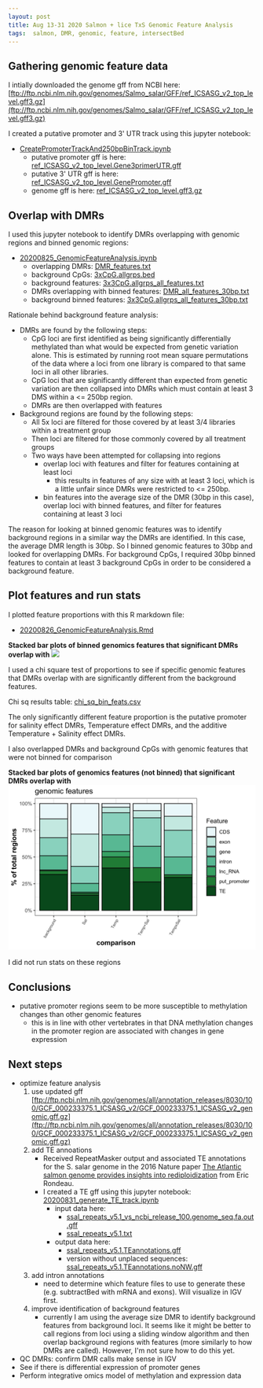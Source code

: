 ```yaml
---
layout: post
title: Aug 13-31 2020 Salmon + lice TxS Genomic Feature Analysis
tags:  salmon, DMR, genomic, feature, intersectBed
---
```


## Gathering genomic feature data
I intially downloaded the genome gff from NCBI here: 
[ftp://ftp.ncbi.nlm.nih.gov/genomes/Salmo_salar/GFF/ref_ICSASG_v2_top_level.gff3.gz](ftp://ftp.ncbi.nlm.nih.gov/genomes/Salmo_salar/GFF/ref_ICSASG_v2_top_level.gff3.gz)

I created a putative promoter and 3' UTR track using this jupyter notebook:

- [CreatePromoterTrackAnd250bpBinTrack.ipynb](https://github.com/shellywanamaker/Salmon_sealice/blob/master/jupyter/CreatePromoterTrackAnd250bpBinTrack.ipynb)
	- putative promoter gff is here: [ref_ICSASG_v2_top_level.Gene3primerUTR.gff](https://gannet.fish.washington.edu/metacarcinus/Salmo_Calig/GENOMES/v2/RefSeq/chr1-29MT/ref_ICSASG_v2_top_level.Gene3primerUTR.gff)
	- putative 3' UTR gff is here: [ref_ICSASG_v2_top_level.GenePromoter.gff](https://gannet.fish.washington.edu/metacarcinus/Salmo_Calig/GENOMES/v2/RefSeq/chr1-29MT/ref_ICSASG_v2_top_level.GenePromoter.gff)
	- genome gff is here: [ref_ICSASG_v2_top_level.gff3.gz](https://gannet.fish.washington.edu/metacarcinus/Salmo_Calig/GENOMES/v2/RefSeq/ref_ICSASG_v2_top_level.gff3.gz)

## Overlap with DMRs
I used this jupyter notebook to identify DMRs overlapping with genomic regions and binned genomic regions:

- [20200825_GenomicFeatureAnalysis.ipynb](https://github.com/shellywanamaker/Salmon_sealice/blob/master/jupyter/20200825_GenomicFeatureAnalysis.ipynb)
	- overlapping DMRs: [DMR_features.txt](https://gannet.fish.washington.edu/metacarcinus/Salmo_Calig/analyses/20200826/DMR_features.txt)
	- background CpGs: [3xCpG.allgrps.bed](https://gannet.fish.washington.edu/metacarcinus/Salmo_Calig/analyses/20200826/3xCpG.allgrps.bed)
	- background features: [3x3CpG.allgrps_all_features.txt](https://gannet.fish.washington.edu/metacarcinus/Salmo_Calig/analyses/20200826/3x3CpG.allgrps_all_features.txt)
	- DMRs overlapping with binned features: [DMR_all_features_30bp.txt](https://gannet.fish.washington.edu/metacarcinus/Salmo_Calig/analyses/20200826/DMR_all_features_30bp.txt)
	- background binned features: [3x3CpG.allgrps_all_features_30bp.txt](https://gannet.fish.washington.edu/metacarcinus/Salmo_Calig/analyses/20200826/3x3CpG.allgrps_all_features_30bp.txt)

Rationale behind background feature analysis:

- DMRs are found by the following steps:
	- CpG loci are first identified as being significantly differentially methylated than what would be expected from genetic variation alone. This is estimated by running root mean square permutations of the data where a loci from one library is compared to that same loci in all other libraries.
	- CpG loci that are significantly different than expected from genetic variation are then collapsed into DMRs which must contain at least 3 DMS within a <= 250bp region. 
	- DMRs are then overlapped with features 
- Background regions are found by the following steps:
	- All 5x loci are filtered for those covered by at least 3/4 libraries within a treatment group
	- Then loci are filtered for those commonly covered by all treatment groups
	- Two ways have been attempted for collapsing into regions
		- overlap loci with features and filter for features containing at least loci
			- this results in features of any size with at least 3 loci, which is a little unfair since DMRs were restricted to <= 250bp.	
		- bin features into the average size of the DMR (30bp in this case), overlap loci with binned features, and filter for features containing at least 3 loci

The reason for looking at binned genomic features was to identify background regions in a similar way the DMRs are identified. In this case, the average DMR length is 30bp. So I binned genomic features to 30bp and looked for overlapping DMRs. For background CpGs, I required 30bp binned features to contain at least 3 background CpGs in order to be considered a background feature. 

## Plot features and run stats
I plotted feature proportions with this R markdown file:

- [20200826_GenomicFeatureAnalysis.Rmd](https://github.com/shellywanamaker/Salmon_sealice/blob/master/analyses/20200826_GenomicFeatureAnalysis/20200826_GenomicFeatureAnalysis.Rmd)

**Stacked bar plots of binned genomics features that significant DMRs overlap with**
[![](https://raw.githubusercontent.com/shellywanamaker/Salmon_sealice/master/img/DMR_binned_genomic_feature_overlap.jpg)](https://raw.githubusercontent.com/shellywanamaker/Salmon_sealice/master/img/DMR_binned_genomic_feature_overlap.jpg)

I used a chi square test of proportions to see if specific genomic features that DMRs overlap with are significantly different from the background features. 

Chi sq results table: [chi\_sq\_bin\_feats.csv](https://github.com/shellywanamaker/Salmon_sealice/blob/master/analyses/20200826_GenomicFeatureAnalysis/chi_sq_bin_feats.csv) 

The only significantly different feature proportion is the putative promoter for salinity effect DMRs, Temperature effect DMRs, and the additive Temperature + Salinity effect DMRs.

I also overlapped DMRs and background CpGs with genomic features that were not binned for comparison

**Stacked bar plots of genomics features (not binned) that significant DMRs overlap with**
[![](https://raw.githubusercontent.com/shellywanamaker/Salmon_sealice/master/img/DMR_genomic_feature_overlap.jpg)](https://raw.githubusercontent.com/shellywanamaker/Salmon_sealice/master/img/DMR_genomic_feature_overlap.jpg)

I did not run stats on these regions

## Conclusions

- putative promoter regions seem to be more susceptible to methylation changes than other genomic features
	- this is in line with other vertebrates in that DNA methylation changes in the promoter region are associated with changes in gene expression

## Next steps

- optimize feature analysis
	1. use updated gff [ftp://ftp.ncbi.nlm.nih.gov/genomes/all/annotation_releases/8030/100/GCF_000233375.1_ICSASG_v2/GCF_000233375.1_ICSASG_v2_genomic.gff.gz](ftp://ftp.ncbi.nlm.nih.gov/genomes/all/annotation_releases/8030/100/GCF_000233375.1_ICSASG_v2/GCF_000233375.1_ICSASG_v2_genomic.gff.gz)
	2. add TE annoations
		- Received RepeatMasker output and associated TE annotations for the S. salar genome in the 2016 Nature paper [The Atlantic salmon genome provides insights into rediploidization](https://www.nature.com/articles/nature17164) from Eric Rondeau. 
		- I created a TE gff using this jupyter notebook: [20200831_generate_TE_track.ipynb](https://github.com/shellywanamaker/Salmon_sealice/blob/master/jupyter/20200831_generate_TE_track.ipynb)
			- input data here: 
				- [ssal_repeats_v5.1_vs_ncbi_release_100.genome_seq.fa.out.gff](https://gannet.fish.washington.edu/metacarcinus/Salmo_Calig/GENOMES/v2/RefSeq/ssal_repeats_v5.1_vs_ncbi_release_100.genome_seq.fa.out.gff)
				- [ssal_repeats_v5.1.txt](https://gannet.fish.washington.edu/metacarcinus/Salmo_Calig/GENOMES/v2/RefSeq/ssal_repeats_v5.1.txt)
			- output data here:
				- [ssal_repeats_v5.1.TEannotations.gff](https://gannet.fish.washington.edu/metacarcinus/Salmo_Calig/GENOMES/v2/RefSeq/ssal_repeats_v5.1.TEannotations.gff)
				- version without unplaced sequences: [ssal_repeats_v5.1.TEannotations.noNW.gff](https://gannet.fish.washington.edu/metacarcinus/Salmo_Calig/GENOMES/v2/RefSeq/ssal_repeats_v5.1.TEannotations.noNW.gff)
	3. add intron annotations
		- need to determine which feature files to use to generate these (e.g. subtractBed with mRNA and exons). Will visualize in IGV first.
	4. improve identification of background features
		- currently I am using the average size DMR to identify background features from background loci. It seems like it might be better to call regions from loci using a sliding window algorithm and then overlap background regions with features (more similarly to how DMRs are called). However, I'm not sure how to do this yet. 
- QC DMRs:  confirm DMR calls make sense in IGV
- See if there is differential expression of promoter genes
- Perform integrative omics model of methylation and expression data